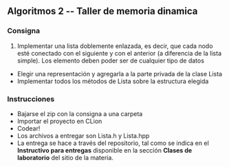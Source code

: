 ## Algoritmos 2 -- Taller de memoria dinamica

### Consigna

1) Implementar una lista doblemente enlazada, es decir, que cada nodo esté conectado con el siguiente y con el anterior (a diferencia de la lista simple). Los elemento deben poder ser de cualquier tipo de datos

* Elegir una representación y agregarla a la parte privada de la clase Lista
* Implementar todos los métodos de Lista sobre la estructura elegida

### Instrucciones

* Bajarse el zip con la consigna a una carpeta
* Importar el proyecto en CLion
* Codear!
* Los archivos a entregar son Lista.h y Lista.hpp
* La entrega se hace a través del repositorio, tal como se indica en el **Instructivo para entregas** disponible en la sección **Clases de laboratorio** del sitio de la materia.

